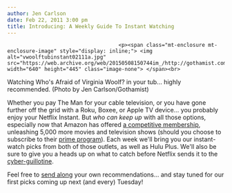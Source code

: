 ```yaml
---
author: Jen Carlson
date: Feb 22, 2011 3:00 pm
title: Introducing: A Weekly Guide To Instant Watching
---
```


	
										<p><span class="mt-enclosure mt-enclosure-image" style="display: inline;"> <img alt="vwoolftubinstant02111a.jpg" src="https://web.archive.org/web/20150508150744im_/http://gothamist.com/attachments/arts_jen/vwoolftubinstant02111a.jpg" width="640" height="445" class="image-none"> </span><br>
<span class="photo_caption">Watching Who&apos;s Afraid of Virginia Woolf? in your tub... highly recommended. (Photo by Jen Carlson/Gothamist)</span></p>

<p>Whether you pay The Man for your cable television, or you have gone further off the grid with a Roku, Boxee, or Apple TV device... you probably enjoy your Netflix Instant. But <em>who can keep up</em> with all those options, especially now that Amazon has offered <a href="https://web.archive.org/web/20150508150744/http://content.usatoday.com/communities/technologylive/post/2011/02/amazon-launches-unlimited-streaming-for-prime-members/1">a competitive membership</a>, unleashing 5,000 more movies and television shows (should you choose to subscribe to their <a href="https://web.archive.org/web/20150508150744/http://www.amazon.com/Video-On-Demand/b/ref=topnav_storetab_atv?ie=UTF8&amp;node=16261631">prime program</a>). Each week we&apos;ll bring you our instant-watch picks from both of those outlets, as well as Hulu Plus. We&apos;ll also be sure to give you a heads up on what to catch before Netflix sends it to the <a href="https://web.archive.org/web/20150508150744/http://twitter.com/#!/queuenoodle">cyber-guillotine</a>. </p>

<p>Feel free to <a href="https://web.archive.org/web/20150508150744/mailto:tips@gothamist.com">send along</a> your own recommendations... and stay tuned for our first picks coming up next (and every) Tuesday!</p>					
										
									
				